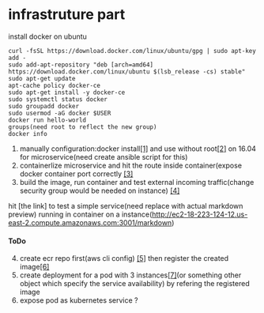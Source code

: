 infrastruture part
=====================
install docker on ubuntu
```
curl -fsSL https://download.docker.com/linux/ubuntu/gpg | sudo apt-key add -
sudo add-apt-repository "deb [arch=amd64] https://download.docker.com/linux/ubuntu $(lsb_release -cs) stable"
sudo apt-get update
apt-cache policy docker-ce
sudo apt-get install -y docker-ce
sudo systemctl status docker
sudo groupadd docker
sudo usermod -aG docker $USER
docker run hello-world
groups(need root to reflect the new group)
docker info
```

1. manually configuration:docker install[[1]](https://docs.docker.com/install/linux/docker-ce/ubuntu/) and use without root[[2]](https://docs.docker.com/install/linux/linux-postinstall/) on 16.04 for microservice(need create ansible script for this)
2. containerlize microservice and hit the route inside container(expose docker container port correctly [[3]](https://stackoverflow.com/questions/33379393/docker-env-vs-run-export)
3. build the image, run container and test external incoming traffic(change security group would be needed on instance)
[[4]](https://docs.aws.amazon.com/AWSEC2/latest/UserGuide/using-network-security.html) 

hit [the link] to test a simple service(need replace with actual markdown preview) running in container on a instance(http://ec2-18-223-124-12.us-east-2.compute.amazonaws.com:3001/markdown)

#### ToDo

4. create ecr repo first(aws cli config) 
[[5]](https://docs.aws.amazon.com/cli/latest/userguide/cli-chap-configure.html#cli-quick-configuration) then register the created image[[6]](https://docs.aws.amazon.com/AmazonECR/latest/userguide/docker-basics.html)
5. create deployment for a pod with 3 instances[[7]](https://kubernetes.io/docs/concepts/workloads/controllers/deployment/)(or something other object which specify the service availability) by refering the registered image
6. expose pod as kubernetes service ?





